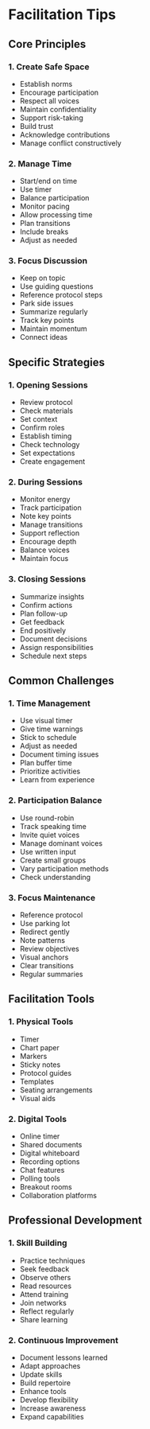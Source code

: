 # Facilitation Tips

## Core Principles

### 1. Create Safe Space
- Establish norms
- Encourage participation
- Respect all voices
- Maintain confidentiality
- Support risk-taking
- Build trust
- Acknowledge contributions
- Manage conflict constructively

### 2. Manage Time
- Start/end on time
- Use timer
- Balance participation
- Monitor pacing
- Allow processing time
- Plan transitions
- Include breaks
- Adjust as needed

### 3. Focus Discussion
- Keep on topic
- Use guiding questions
- Reference protocol steps
- Park side issues
- Summarize regularly
- Track key points
- Maintain momentum
- Connect ideas

## Specific Strategies

### 1. Opening Sessions
- Review protocol
- Check materials
- Set context
- Confirm roles
- Establish timing
- Check technology
- Set expectations
- Create engagement

### 2. During Sessions
- Monitor energy
- Track participation
- Note key points
- Manage transitions
- Support reflection
- Encourage depth
- Balance voices
- Maintain focus

### 3. Closing Sessions
- Summarize insights
- Confirm actions
- Plan follow-up
- Get feedback
- End positively
- Document decisions
- Assign responsibilities
- Schedule next steps

## Common Challenges

### 1. Time Management
- Use visual timer
- Give time warnings
- Stick to schedule
- Adjust as needed
- Document timing issues
- Plan buffer time
- Prioritize activities
- Learn from experience

### 2. Participation Balance
- Use round-robin
- Track speaking time
- Invite quiet voices
- Manage dominant voices
- Use written input
- Create small groups
- Vary participation methods
- Check understanding

### 3. Focus Maintenance
- Reference protocol
- Use parking lot
- Redirect gently
- Note patterns
- Review objectives
- Visual anchors
- Clear transitions
- Regular summaries

## Facilitation Tools

### 1. Physical Tools
- Timer
- Chart paper
- Markers
- Sticky notes
- Protocol guides
- Templates
- Seating arrangements
- Visual aids

### 2. Digital Tools
- Online timer
- Shared documents
- Digital whiteboard
- Recording options
- Chat features
- Polling tools
- Breakout rooms
- Collaboration platforms

## Professional Development

### 1. Skill Building
- Practice techniques
- Seek feedback
- Observe others
- Read resources
- Attend training
- Join networks
- Reflect regularly
- Share learning

### 2. Continuous Improvement
- Document lessons learned
- Adapt approaches
- Update skills
- Build repertoire
- Enhance tools
- Develop flexibility
- Increase awareness
- Expand capabilities
